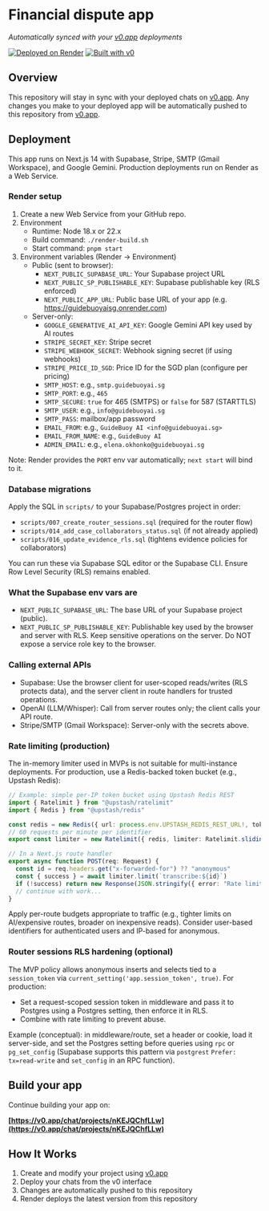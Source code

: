 ﻿# Financial dispute app

*Automatically synced with your [v0.app](https://v0.app) deployments*

[![Deployed on Render](https://img.shields.io/badge/Deployed%20on-Render-blue?style=for-the-badge&logo=render)](https://guidebuoyaisg.onrender.com)
[![Built with v0](https://img.shields.io/badge/Built%20with-v0.app-black?style=for-the-badge)](https://v0.app/chat/projects/nKEJQChfLLw)

## Overview

This repository will stay in sync with your deployed chats on [v0.app](https://v0.app).
Any changes you make to your deployed app will be automatically pushed to this repository from [v0.app](https://v0.app).

## Deployment

This app runs on Next.js 14 with Supabase, Stripe, SMTP (Gmail Workspace), and Google Gemini. Production deployments run on Render as a Web Service.

### Render setup

1. Create a new Web Service from your GitHub repo.
2. Environment
   - Runtime: Node 18.x or 22.x
   - Build command: `./render-build.sh`
   - Start command: `pnpm start`
3. Environment variables (Render → Environment)
   - Public (sent to browser):
     - `NEXT_PUBLIC_SUPABASE_URL`: Your Supabase project URL
     - `NEXT_PUBLIC_SP_PUBLISHABLE_KEY`: Supabase publishable key (RLS enforced)
     - `NEXT_PUBLIC_APP_URL`: Public base URL of your app (e.g. https://guidebuoyaisg.onrender.com)
   - Server-only:
     - `GOOGLE_GENERATIVE_AI_API_KEY`: Google Gemini API key used by AI routes
     - `STRIPE_SECRET_KEY`: Stripe secret
     - `STRIPE_WEBHOOK_SECRET`: Webhook signing secret (if using webhooks)
     - `STRIPE_PRICE_ID_SGD`: Price ID for the SGD plan (configure per pricing)
     - `SMTP_HOST`: e.g., `smtp.guidebuoyai.sg`
     - `SMTP_PORT`: e.g., `465`
     - `SMTP_SECURE`: `true` for 465 (SMTPS) or `false` for 587 (STARTTLS)
     - `SMTP_USER`: e.g., `info@guidebuoyai.sg`
     - `SMTP_PASS`: mailbox/app password
     - `EMAIL_FROM`: e.g., `GuideBuoy AI <info@guidebuoyai.sg>`
     - `EMAIL_FROM_NAME`: e.g., `GuideBuoy AI`
     - `ADMIN_EMAIL`: e.g., `elena.okhonko@guidebuoyai.sg`

Note: Render provides the `PORT` env var automatically; `next start` will bind to it.

### Database migrations

Apply the SQL in `scripts/` to your Supabase/Postgres project in order:

- `scripts/007_create_router_sessions.sql` (required for the router flow)
- `scripts/014_add_case_collaborators_status.sql` (if not already applied)
- `scripts/016_update_evidence_rls.sql` (tightens evidence policies for collaborators)

You can run these via Supabase SQL editor or the Supabase CLI. Ensure Row Level Security (RLS) remains enabled.

### What the Supabase env vars are

- `NEXT_PUBLIC_SUPABASE_URL`: The base URL of your Supabase project (public).
- `NEXT_PUBLIC_SP_PUBLISHABLE_KEY`: Publishable key used by the browser and server with RLS. Keep sensitive operations on the server. Do NOT expose a service role key to the browser.

### Calling external APIs

- Supabase: Use the browser client for user-scoped reads/writes (RLS protects data), and the server client in route handlers for trusted operations.
- OpenAI (LLM/Whisper): Call from server routes only; the client calls your API route.
- Stripe/SMTP (Gmail Workspace): Server-only with the secrets above.

### Rate limiting (production)

The in-memory limiter used in MVPs is not suitable for multi-instance deployments. For production, use a Redis-backed token bucket (e.g., Upstash Redis):

```ts
// Example: simple per-IP token bucket using Upstash Redis REST
import { Ratelimit } from "@upstash/ratelimit"
import { Redis } from "@upstash/redis"

const redis = new Redis({ url: process.env.UPSTASH_REDIS_REST_URL!, token: process.env.UPSTASH_REDIS_REST_TOKEN! })
// 60 requests per minute per identifier
export const limiter = new Ratelimit({ redis, limiter: Ratelimit.slidingWindow(60, "1 m") })

// In a Next.js route handler
export async function POST(req: Request) {
  const id = req.headers.get("x-forwarded-for") ?? "anonymous"
  const { success } = await limiter.limit(`transcribe:${id}`)
  if (!success) return new Response(JSON.stringify({ error: "Rate limited" }), { status: 429 })
  // continue with work...
}
```

Apply per-route budgets appropriate to traffic (e.g., tighter limits on AI/expensive routes, broader on inexpensive reads). Consider user-based identifiers for authenticated users and IP-based for anonymous.

### Router sessions RLS hardening (optional)

The MVP policy allows anonymous inserts and selects tied to a `session_token` via `current_setting('app.session_token', true)`. For production:

- Set a request-scoped session token in middleware and pass it to Postgres using a Postgres setting, then enforce it in RLS.
- Combine with rate limiting to prevent abuse.

Example (conceptual): in middleware/route, set a header or cookie, load it server-side, and set the Postgres setting before queries using `rpc` or `pg_set_config` (Supabase supports this pattern via `postgrest` `Prefer: tx=read-write` and `set_config` in an RPC function).

## Build your app

Continue building your app on:

**[https://v0.app/chat/projects/nKEJQChfLLw](https://v0.app/chat/projects/nKEJQChfLLw)**

## How It Works

1. Create and modify your project using [v0.app](https://v0.app)
2. Deploy your chats from the v0 interface
3. Changes are automatically pushed to this repository
4. Render deploys the latest version from this repository

